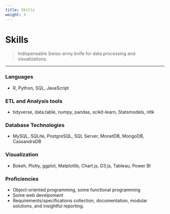 ```yaml
---
title: Skills
weight: 3
---
```


# Skills
>   Indispensable Swiss-army knife for data processing and visualizations

------

### Languages
-   R, Python, SQL, JavaScript

### ETL and Analysis tools
-   tidyverse, data.table, numpy, pandas, scikit-learn, Statsmodels, nltk

### Database Technologies
-   MySQL, SQLite, PostgreSQL, SQL Server, MonetDB,  MongoDB, CassandraDB

### Visualization
-   Bokeh, Plotly, ggplot, Matplotlib, Chart.js, D3.js, Tableau, Power BI


### Proficiencies

-   Object-oriented programming, some functional programming
-   Some web develpoment 
-   Requirements/specifications collection, documentation, modular solutions,  and insightful reporting.

